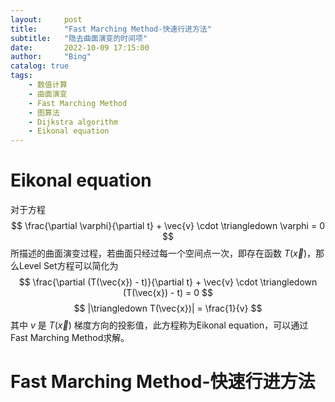 ```yaml
---
layout:     post
title:      "Fast Marching Method-快速行进方法"
subtitle:   "隐去曲面演变的时间项"
date:       2022-10-09 17:15:00
author:     "Bing"
catalog: true
tags:
    - 数值计算
    - 曲面演变
    - Fast Marching Method
    - 图算法
    - Dijkstra algorithm
    - Eikonal equation
---
```


# Eikonal equation
对于方程
$$
    \frac{\partial \varphi}{\partial t} + \vec{v} \cdot \triangledown \varphi = 0
$$
所描述的曲面演变过程，若曲面只经过每一个空间点一次，即存在函数 $T(\vec{x})$，那么Level Set方程可以简化为
$$
    \frac{\partial (T(\vec{x}) - t)}{\partial t} + \vec{v} \cdot \triangledown (T(\vec{x}) - t) = 0
$$
$$
    |\triangledown T(\vec{x})| = \frac{1}{v}
$$
其中 $v$ 是 $T(\vec{x})$ 梯度方向的投影值，此方程称为Eikonal equation，可以通过Fast Marching Method求解。

# Fast Marching Method-快速行进方法
